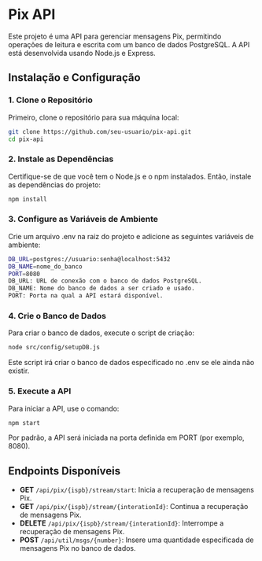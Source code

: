 # Pix API

Este projeto é uma API para gerenciar mensagens Pix, permitindo operações de leitura e escrita com um banco de dados PostgreSQL. A API está desenvolvida usando Node.js e Express.

## Instalação e Configuração

### 1. Clone o Repositório

Primeiro, clone o repositório para sua máquina local:

```bash
git clone https://github.com/seu-usuario/pix-api.git
cd pix-api 
```
### 2. Instale as Dependências
Certifique-se de que você tem o Node.js e o npm instalados. Então, instale as dependências do projeto:

```bash
npm install
```

### 3. Configure as Variáveis de Ambiente
Crie um arquivo .env na raiz do projeto e adicione as seguintes variáveis de ambiente:

```bash
DB_URL=postgres://usuario:senha@localhost:5432
DB_NAME=nome_do_banco
PORT=8080
DB_URL: URL de conexão com o banco de dados PostgreSQL.
DB_NAME: Nome do banco de dados a ser criado e usado.
PORT: Porta na qual a API estará disponível.
```
### 4. Crie o Banco de Dados
Para criar o banco de dados, execute o script de criação:

```bash
node src/config/setupDB.js
```
Este script irá criar o banco de dados especificado no .env se ele ainda não existir.

### 5. Execute a API
Para iniciar a API, use o comando:

```bash
npm start
```
Por padrão, a API será iniciada na porta definida em PORT (por exemplo, 8080).

## Endpoints Disponíveis

- **GET** `/api/pix/{ispb}/stream/start`: Inicia a recuperação de mensagens Pix.
- **GET** `/api/pix/{ispb}/stream/{interationId}`: Continua a recuperação de mensagens Pix.
- **DELETE** `/api/pix/{ispb}/stream/{interationId}`: Interrompe a recuperação de mensagens Pix.
- **POST** `/api/util/msgs/{number}`: Insere uma quantidade especificada de mensagens Pix no banco de dados.
